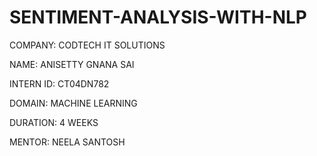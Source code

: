 # SENTIMENT-ANALYSIS-WITH-NLP

COMPANY: CODTECH IT SOLUTIONS

NAME: ANISETTY GNANA SAI

INTERN ID: CT04DN782

DOMAIN: MACHINE LEARNING

DURATION: 4 WEEKS

MENTOR: NEELA SANTOSH

##
